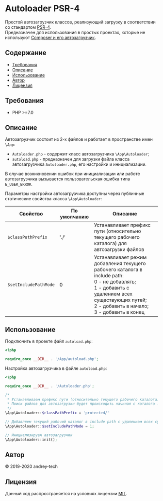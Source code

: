 # Autoloader PSR-4

Простой автозагрузчик классов, реализующий загрузку в соответствии со стандартом [PSR-4](https://www.php-fig.org/psr/psr-4/).   
Предназначен для использования в простых проектах, которые не используют [Composer и его автозагрузчик](https://getcomposer.org/doc/01-basic-usage.md#autoloading).

## Содержание
<!-- MarkdownTOC levels="1,2,3,4,5,6" autoanchor="true" autolink="true" -->

- [Требования](#%D0%A2%D1%80%D0%B5%D0%B1%D0%BE%D0%B2%D0%B0%D0%BD%D0%B8%D1%8F)
- [Описание](#%D0%9E%D0%BF%D0%B8%D1%81%D0%B0%D0%BD%D0%B8%D0%B5)
- [Использование](#%D0%98%D1%81%D0%BF%D0%BE%D0%BB%D1%8C%D0%B7%D0%BE%D0%B2%D0%B0%D0%BD%D0%B8%D0%B5)
- [Автор](#%D0%90%D0%B2%D1%82%D0%BE%D1%80)
- [Лицензия](#%D0%9B%D0%B8%D1%86%D0%B5%D0%BD%D0%B7%D0%B8%D1%8F)

<!-- /MarkdownTOC -->

<a id="%D0%A2%D1%80%D0%B5%D0%B1%D0%BE%D0%B2%D0%B0%D0%BD%D0%B8%D1%8F"></a>
## Требования

- PHP >=7.0

<a id="%D0%9E%D0%BF%D0%B8%D1%81%D0%B0%D0%BD%D0%B8%D0%B5"></a>
## Описание

Автозагрузчик состоит из 2-х файлов и работает в пространстве имен `\App`:

- `Autoloader.php` - содержит класс автозагрузчика `\App\Autoloader`;
- `autoload.php` - предназначен для загрузки файла класса автозагрузчика `Autoloader.php`, его настройки и инициализации.

В случае возникновении ошибок при инициализации или работе автозагрузчика вызываетcя пользовательская ошибка типа `E_USER_ERROR`.

Параметры настройки автозагрузчика доступны через публичные статические свойства класса `\App\Autoloader`:

Свойство                | По умолчанию | Описание
----------------------- | ------------ | --------
`$classPathPrefix`      | './'         | Устанавливает префикс пути (относительно текущего рабочего каталога) для автозагрузки файлов
`$setIncludePathMode`   | 0            | Устанавливает режим добавления текущего рабочего каталога в include path:<br> 0 - не добавлять;<br> 1 - добавить с удалением всех существующих путей;<br> 2 - добавить в начало;<br> 3 - добавить в конец



<a id="%D0%98%D1%81%D0%BF%D0%BE%D0%BB%D1%8C%D0%B7%D0%BE%D0%B2%D0%B0%D0%BD%D0%B8%D0%B5"></a>
## Использование

Подключить в проекте файл `autoload.php`:
```php
<?php

require_once __DIR__ . '/App/autoload.php';


```

Настройка автозагрузчика в файле `autoload.php`:
```php
<?php

require_once __DIR__ . '/Autoloader.php';

/*
 * Устанавливаем префикс пути (относительно текущего рабочего каталога) для автозагрузки файлов классов.
 * Поиск файлов для автозагрузки будет происходить начиная с каталога ./protected/
 */
\App\Autoloader::$classPathPrefix = 'protected/'

// Добавляем текущий рабочий каталог в include path с удалением всех существующих путей
\App\Autoloader::$setIncludePathMode = 1;

// Инициализируем автозагрузчик
\App\Autoloader::init();
```

<a id="%D0%90%D0%B2%D1%82%D0%BE%D1%80"></a>
## Автор
© 2019-2020 andrey-tech

<a id="%D0%9B%D0%B8%D1%86%D0%B5%D0%BD%D0%B7%D0%B8%D1%8F"></a>
## Лицензия
Данный код распространяется на условиях лицензии [MIT](./LICENSE).
